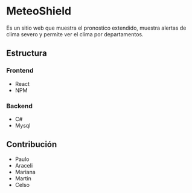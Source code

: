 # MeteoShield
Es un sitio web que muestra el pronostico extendido,  muestra alertas de clima severo y permite ver el clima por departamentos.

## Estructura
### Frontend
* React
* NPM
### Backend
* C#
* Mysql

## Contribución
- Paulo
- Araceli
- Mariana
- Martin
- Celso